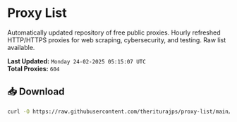 # Proxy List

Automatically updated repository of free public proxies. Hourly refreshed HTTP/HTTPS proxies for web scraping, cybersecurity, and testing. Raw list available.

**Last Updated:** `Monday 24-02-2025 05:15:07 UTC`  
**Total Proxies:** `604`

## 📥 Download
```bash
curl -O https://raw.githubusercontent.com/theriturajps/proxy-list/main/proxies.txt
